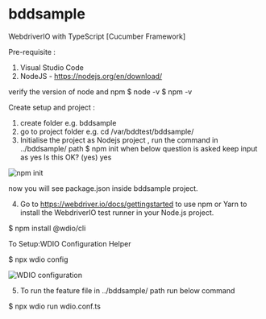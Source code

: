 # bddsample

WebdriverIO with TypeScript [Cucumber Framework]

Pre-requisite :
1. Visual Studio Code
2. NodeJS - https://nodejs.org/en/download/

verify the version of node and npm
$ node -v
$ npm -v

Create setup and project :
1. create folder e.g. bddsample
2. go to project folder e.g. cd /var/bddtest/bddsample/
3. Initialise the project as Nodejs project , run the command in ../bddsample/ path
 $ npm init
 when below question is asked keep input as yes
 Is this OK? (yes) yes
 
 ![npm init](https://user-images.githubusercontent.com/86867719/124349053-e255f580-dc0a-11eb-8780-fda7cb647953.png)

 now you will see package.json inside bddsample project.

4. Go to https://webdriver.io/docs/gettingstarted
 to use  npm or Yarn to install the WebdriverIO test runner in your Node.js project.
 
 $ npm install @wdio/cli
 
 To Setup:WDIO Configuration Helper
 
 $ npx wdio config
 
  ![WDIO configuration](https://user-images.githubusercontent.com/86867719/124349126-48427d00-dc0b-11eb-90b7-e06f11413bd3.png)


5. To run the feature file in ../bddsample/ path run below command

$ npx wdio run wdio.conf.ts
